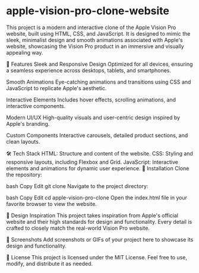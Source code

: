 # apple-vision-pro-clone-website

This project is a modern and interactive clone of the Apple Vision Pro website, built using HTML, CSS, and JavaScript. It is designed to mimic the sleek, minimalist design and smooth animations associated with Apple's website, showcasing the Vision Pro product in an immersive and visually appealing way.

🚀 Features
Sleek and Responsive Design
Optimized for all devices, ensuring a seamless experience across desktops, tablets, and smartphones.

Smooth Animations
Eye-catching animations and transitions using CSS and JavaScript to replicate Apple's aesthetic.

Interactive Elements
Includes hover effects, scrolling animations, and interactive components.

Modern UI/UX
High-quality visuals and user-centric design inspired by Apple's branding.

Custom Components
Interactive carousels, detailed product sections, and clean layouts.

🛠️ Tech Stack
HTML: Structure and content of the website.
CSS: Styling and responsive layouts, including Flexbox and Grid.
JavaScript: Interactive elements and animations for dynamic user experience.
🌟 Installation
Clone the repository:

bash
Copy
Edit
git clone 
Navigate to the project directory:

bash
Copy
Edit
cd apple-vision-pro-clone
Open the index.html file in your favorite browser to view the website.

🎨 Design Inspiration
This project takes inspiration from Apple's official website and their high standards for design and functionality. Every detail is crafted to closely match the real-world Vision Pro website.

📸 Screenshots
Add screenshots or GIFs of your project here to showcase its design and functionality.

📝 License
This project is licensed under the MIT License. Feel free to use, modify, and distribute it as needed.
